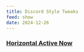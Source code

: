 ```yaml
---
title: Discord Style Tweaks
feed: show
date: 2024-12-26
---
```


### [Horizontal Active Now](/assets/css/discord/active-now-horizontal.css)